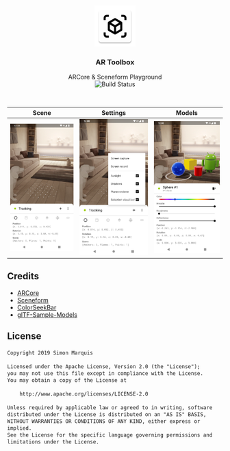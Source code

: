 <div align="center">
  <img src="art/ic_launcher-web.png" alt="" width="96px" height="96px">
</div>
<h3 align="center">AR Toolbox</h3>
<p align="center">
  ARCore & Sceneform Playground<br>
  <img src="https://travis-ci.com/SimonMarquis/AR-Toolbox.svg?branch=master" alt="Build Status">
</p>

<br>

| Scene | Settings | Models |
|---|---|---|
| ![](art/screenshot_scene.png) | ![](art/screenshot_settings.png) | ![](art/screenshot_models.png) |

## Credits

- [ARCore](https://github.com/google-ar/arcore-android-sdk)
- [Sceneform](https://github.com/google-ar/sceneform-android-sdk)
- [ColorSeekBar](https://github.com/divyanshub024/ColorSeekBar)
- [glTF-Sample-Models](https://github.com/KhronosGroup/glTF-Sample-Models)

## License

```
Copyright 2019 Simon Marquis

Licensed under the Apache License, Version 2.0 (the "License");
you may not use this file except in compliance with the License.
You may obtain a copy of the License at

    http://www.apache.org/licenses/LICENSE-2.0

Unless required by applicable law or agreed to in writing, software
distributed under the License is distributed on an "AS IS" BASIS,
WITHOUT WARRANTIES OR CONDITIONS OF ANY KIND, either express or implied.
See the License for the specific language governing permissions and
limitations under the License.
```

